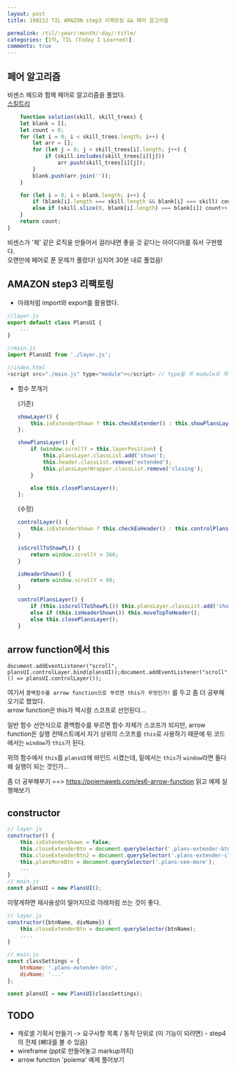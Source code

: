 ```yaml
---
layout: post
title: 190212 TIL AMAZON step3 리팩토링 && 페어 알고리즘

permalink: /til/:year/:month/:day/:title/
categories: [1막, TIL (Today I Learned)]
comments: true
---
```


## **페어 알고리즘**

비센스 헤드와 함께 페어로 알고리즘을 풀었다.  
[스킬트리](https://programmers.co.kr/learn/courses/30/lessons/49993?language=javascript)

```js
    function solution(skill, skill_trees) {
    let blank = [];
    let count = 0;
    for (let i = 0; i < skill_trees.length; i++) {
        let arr = [];
        for (let j = 0; j < skill_trees[i].length; j++) {
            if (skill.includes(skill_trees[i][j]))
                arr.push(skill_trees[i][j]);
        }
        blank.push(arr.join(''));
    }

    for (let i = 0; i < blank.length; i++) {
        if (blank[i].length === skill.length && blank[i] === skill) count++;
        else if (skill.slice(0, blank[i].length) === blank[i]) count++;
    }
    return count;
}
```

비센스가 '체' 같은 로직을 만들어서 걸러내면 좋을 것 같다는 아이디어를 줘서 구현했다.  
오랜만에 페어로 푼 문제가 풀렸다! 심지어 30분 내로 풀었음!  



## **AMAZON step3 리팩토링** 

- 아래처럼 import와 export를 활용했다.  

```js
//layer.js
export default class PlansUI {
    ...
}

//main.js
import PlansUI from './layer.js';

//index.html
<script src="./main.js" type="module"></script> // type을 꼭 module로 적어줘야 돌아간다... 이것땜에 조금 헤맴.  
```

- 함수 쪼개기  

    (기존)
    ```js
    showLayer() {
        this.isExtenderShown ? this.checkExtender() : this.showPlansLayer();
    };

    showPlansLayer() {
        if (window.scrollY > this.layerPosition) {
            this.plansLayer.classList.add('shown');
            this.header.classList.remove('extended');
            this.plansLayerWrapper.classList.remove('closing');
        }

        else this.closePlansLayer();
    };
    ```

    (수정)
    ```js
    controlLayer() {
        this.isExtenderShown ? this.checkExHeader() : this.controlPlansLayer();
    }

    isScrollToShowPL() {
        return window.scrollY > 366;
    }

    isHeaderShown() {
        return window.scrollY < 99;
    }

    controlPlansLayer() {
        if (this.isScrollToShowPL()) this.plansLayer.classList.add('shown');
        else if (this.isHeaderShown()) this.moveTopToHeader();
        else this.closePlansLayer();
    }
    ```

## **arrow function에서 this**

```
document.addEventListener("scroll", plansUI.controlLayer.bind(plansUI));document.addEventListener("scroll", () => plansUI.controlLayer());
```

여기서 `콜백함수를 arrow function으로 부르면 this가 무엇인가!` 를 두고 좀 더 공부해오기로 했었다.  
arrow function은 this가 렉시컬 스코프로 선언된다...  

일반 함수 선언식으로 콜백함수를 부르면 함수 자체가 스코프가 되지만, arrow function은 실행 컨텍스트에서 자기 상위의 스코프를 `this`로 사용하기 때문에 위 코드에서는 `window`가 `this`가 된다.  

위의 함수에서 `this`를 `plansUI`에 바인드 시켰는데, 밑에서는 `this`가 `window`라면 둘다 왜 실행이 되는 것인가... 

좀 더 공부해부기 ==> https://poiemaweb.com/es6-arrow-function 읽고 예제 실행해보기  

## **constructor**

```js
// layer.js
constructor() {
    this.isExtenderShown = false;
    this.closeExtenderBtn = document.querySelector('.plans-extender-btn');
    this.closeExtenderBtn2 = document.querySelector('.plans-extender-closeBtn')
    this.plansMoreBtn = document.querySelector('.plans-see-more');
    ...
}
// main.js
const plansUI = new PlansUI();
```

이렇게하면 재사용성이 떨어지므로 아래처럼 쓰는 것이 좋다. 

```js
// layer.js
constructor({btnName, divName}) {
    this.closeExtenderBtn = document.querySelector(btnName);
    ....
}

// main.js
const classSettings = {
    btnName: '.plans-extender-btn',
    divName: '...'
};

const plansUI = new PlansUI(classSettings);
```

## **TODO**

* 캐로셀 기획서 만들기 -> 요구사항 목록  / 동작 단위로 (이 기능이 되려면) - step4의 전체 (뼈대를 볼 수 있음)
* wireframe (ppt로 만들어놓고 markup까지)
* arrow function 'poiema' 예제 풀어보기
